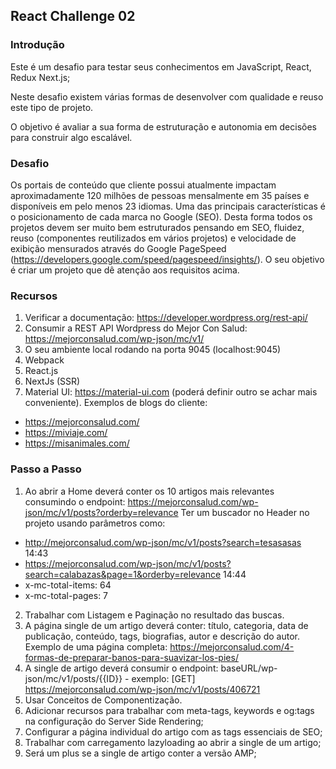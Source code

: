 ## React Challenge 02

### Introdução

Este é um desafio para testar seus conhecimentos em JavaScript, React, Redux Next.js;

Neste desafio existem várias formas de desenvolver com qualidade e reuso este tipo de projeto. 

O objetivo é avaliar a sua forma de estruturação e autonomia em decisões para construir algo escalável.

### Desafio

Os portais de conteúdo que cliente possui atualmente impactam aproximadamente 120 milhões de pessoas mensalmente em 35 países e disponíveis em pelo menos 23 idiomas. 
Uma das principais características é o posicionamento de cada marca no Google (SEO). 
Desta forma todos os projetos devem ser muito bem estruturados pensando em SEO, fluidez, reuso (componentes reutilizados em vários projetos) e 
velocidade de exibição mensurados através do Google PageSpeed (https://developers.google.com/speed/pagespeed/insights/). 
O seu objetivo é criar um projeto que dê atenção aos requisitos acima. 

### Recursos

1. Verificar a documentação: https://developer.wordpress.org/rest-api/ 
2. Consumir a REST API Wordpress do Mejor Con Salud: https://mejorconsalud.com/wp-json/mc/v1/ 
3. O seu ambiente local rodando na porta 9045 (localhost:9045)
4. Webpack
5. React.js
6. NextJs (SSR)
7. Material UI: https://material-ui.com (poderá definir outro se achar mais conveniente). Exemplos de blogs do cliente:
- https://mejorconsalud.com/ 
- https://miviaje.com/
- https://misanimales.com/ 

### Passo a Passo
1. Ao abrir a Home deverá conter os 10 artigos mais relevantes consumindo o endpoint: https://mejorconsalud.com/wp-json/mc/v1/posts?orderby=relevance 
Ter um buscador no Header no projeto usando parâmetros como:

- http://mejorconsalud.com/wp-json/mc/v1/posts?search=tesasasas
14:43
- https://mejorconsalud.com/wp-json/mc/v1/posts?search=calabazas&page=1&orderby=relevance
14:44
- x-mc-total-items: 64
- x-mc-total-pages: 7 

2. Trabalhar com Listagem e Paginação no resultado das buscas.
3. A página single de um artigo deverá conter: título, categoria, data de publicação, conteúdo, tags, biografias, autor e descrição do autor. Exemplo de uma página completa: https://mejorconsalud.com/4-formas-de-preparar-banos-para-suavizar-los-pies/ 
4. A single de artigo deverá consumir o endpoint: baseURL/wp-json/mc/v1/posts/{{ID}} - exemplo: [GET] https://mejorconsalud.com/wp-json/mc/v1/posts/406721  
5. Usar Conceitos de Componentização. 
6. Adicionar recursos para trabalhar com meta-tags, keywords e og:tags na configuração do Server Side Rendering;
7. Configurar a página individual do artigo com as tags essenciais de SEO;
8. Trabalhar com carregamento lazyloading ao abrir a single de um artigo;   
9. Será um plus se a single de artigo conter a versão AMP;

